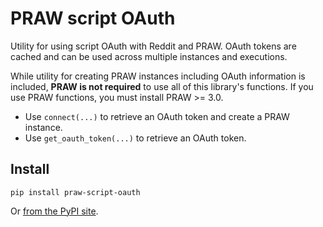 # PRAW script OAuth

Utility for using script OAuth with Reddit and PRAW. OAuth tokens are cached and can be used across multiple instances and executions.

While utility for creating PRAW instances including OAuth information is included, **PRAW is not required** to use all of this library's functions. If you use PRAW functions, you must install PRAW >= 3.0.

* Use `connect(...)` to retrieve an OAuth token and create a PRAW instance.
* Use `get_oauth_token(...)` to retrieve an OAuth token.

## Install

    pip install praw-script-oauth

Or [from the PyPI site](https://pypi.python.org/pypi/praw-script-oauth).
